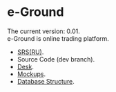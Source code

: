 # e-Ground
The current version: 0.01. </br>
e-Ground is online trading platform. </br>
- [SRS(RU)](https://github.com/steppbol/Internet-Site-2019/blob/master/Documentation/SRS(RU).md).
- Source Code (dev branch).
- [Desk](https://trello.com/b/WMbNUcEG/e-ground).
- [Mockups](https://github.com/steppbol/e-Ground/tree/master/Documentation/Mockups/Readme.md).
- [Database Structure](https://github.com/steppbol/e-Ground/blob/master/Documentation/Database%20Structure/Readme.md).
